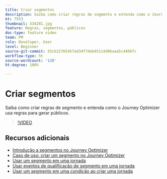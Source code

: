 ```yaml
---
title: Criar segmentos
description: Saiba como criar regras de segmento e entenda como o Journey Optimizer usa regras para gerar públicos.
kt: 7553
thumbnail: 334281.jpg
feature: Regras, segmentos, públicos
doc-type: feature video
team: PM
role: Developer, User
level: Beginner
source-git-commit: 55cb22765457ad34f7deb45114d06aaa5c4466fc
workflow-type: ht
source-wordcount: '120'
ht-degree: 100%

---
```



# Criar segmentos

Saiba como criar regras de segmento e entenda como o Journey Optimizer usa regras para gerar públicos.

>[!VIDEO](https://video.tv.adobe.com/v/334281?quality=12)

## Recursos adicionais

* [Introdução a segmentos no Journey Optimizer](https://experienceleague.adobe.com/docs/journey-optimizer/using/segment/about-segments.html?lang=pt-BR)
* [Caso de uso: criar um segmento no Journey Optimizer](https://experienceleague.adobe.com/docs/journey-optimizer/using/segment/creating-a-segment.html?lang=pt-BR)
* [Usar um segmento em uma jornada](https://experienceleague.adobe.com/docs/journey-optimizer/using/orchestrate-journeys/about-journey-building/read-segment.html?lang=pt-BR)
* [Usar eventos de qualificação de segmento em uma jornada](https://experienceleague.adobe.com/docs/journey-optimizer/using/orchestrate-journeys/about-journey-building/segment-qualification-events.html?lang=pt-BR)
* [Usar um segmento em uma condição ao criar uma jornada](https://experienceleague.adobe.com/docs/journey-optimizer/using/orchestrate-journeys/about-journey-building/condition-activity.html?lang=br#using-a-segment)
